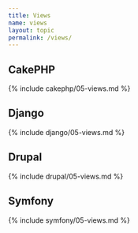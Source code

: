 ```yaml
---
title: Views
name: views
layout: topic
permalink: /views/
---
```


## CakePHP
{% include cakephp/05-views.md %}

## Django
{% include django/05-views.md %}

## Drupal
{% include drupal/05-views.md %}

## Symfony
{% include symfony/05-views.md %}
